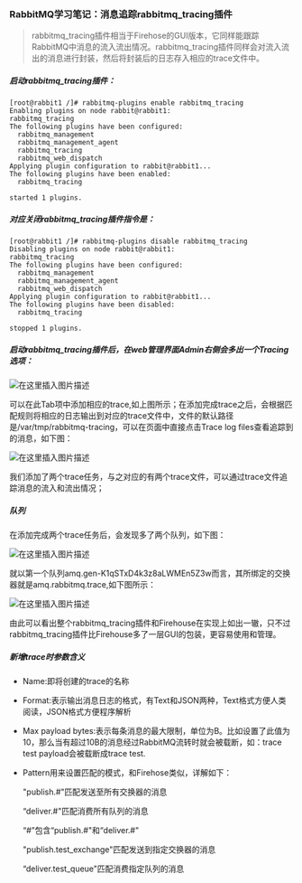 ### RabbitMQ学习笔记：消息追踪rabbitmq_tracing插件

> rabbitmq_tracing插件相当于Firehose的GUI版本，它同样能跟踪RabbitMQ中消息的流入流出情况。rabbitmq_tracing插件同样会对流入流出的消息进行封装，然后将封装后的日志存入相应的trace文件中。

##### 启动rabbitmq_tracing插件：

```
[root@rabbit1 /]# rabbitmq-plugins enable rabbitmq_tracing
Enabling plugins on node rabbit@rabbit1:
rabbitmq_tracing
The following plugins have been configured:
  rabbitmq_management
  rabbitmq_management_agent
  rabbitmq_tracing
  rabbitmq_web_dispatch
Applying plugin configuration to rabbit@rabbit1...
The following plugins have been enabled:
  rabbitmq_tracing

started 1 plugins.
```

##### 对应关闭rabbitmq_tracing插件指令是：

```
[root@rabbit1 /]# rabbitmq-plugins disable rabbitmq_tracing
Disabling plugins on node rabbit@rabbit1:
rabbitmq_tracing
The following plugins have been configured:
  rabbitmq_management
  rabbitmq_management_agent
  rabbitmq_web_dispatch
Applying plugin configuration to rabbit@rabbit1...
The following plugins have been disabled:
  rabbitmq_tracing

stopped 1 plugins.
```

##### 启动rabbitmq_tracing插件后，在web管理界面Admin右侧会多出一个Tracing选项：

![在这里插入图片描述](https://img-blog.csdnimg.cn/20191220172623283.png?x-oss-process=image/watermark,type_ZmFuZ3poZW5naGVpdGk,shadow_10,text_aHR0cHM6Ly9taW5neWFuZy5ibG9nLmNzZG4ubmV0,size_16,color_FFFFFF,t_70)

可以在此Tab项中添加相应的trace,如上图所示；在添加完成trace之后，会根据匹配规则将相应的日志输出到对应的trace文件中，文件的默认路径是/var/tmp/rabbitmq-tracing，可以在页面中直接点击Trace
log files查看追踪到的消息，如下图：

![在这里插入图片描述](https://img-blog.csdnimg.cn/20191220173351810.png?x-oss-process=image/watermark,type_ZmFuZ3poZW5naGVpdGk,shadow_10,text_aHR0cHM6Ly9taW5neWFuZy5ibG9nLmNzZG4ubmV0,size_16,color_FFFFFF,t_70)

我们添加了两个trace任务，与之对应的有两个trace文件，可以通过trace文件追踪消息的流入和流出情况；

##### 队列

在添加完成两个trace任务后，会发现多了两个队列，如下图：

![在这里插入图片描述](https://img-blog.csdnimg.cn/20191220173714184.png)

就以第一个队列amq.gen-K1qSTxD4k3z8aLWMEn5Z3w而言，其所绑定的交换器就是amq.rabbitmq.trace,如下图所示：

![在这里插入图片描述](https://img-blog.csdnimg.cn/2019122017390038.png?x-oss-process=image/watermark,type_ZmFuZ3poZW5naGVpdGk,shadow_10,text_aHR0cHM6Ly9taW5neWFuZy5ibG9nLmNzZG4ubmV0,size_16,color_FFFFFF,t_70)

由此可以看出整个rabbitmq_tracing插件和Firehouse在实现上如出一辙，只不过rabbitmq_tracing插件比Firehouse多了一层GUI的包装，更容易使用和管理。

##### 新增trace时参数含义

- Name:即将创建的trace的名称

- Format:表示输出消息日志的格式，有Text和JSON两种，Text格式方便人类阅读，JSON格式方便程序解析

- Max payload bytes:表示每条消息的最大限制，单位为B。比如设置了此值为10，那么当有超过10B的消息经过RabbitMQ流转时就会被载断，如：trace
  test payload会被载断成trace test.

- Pattern用来设置匹配的模式，和Firehose类似，详解如下：

  "publish.#"匹配发送至所有交换器的消息

  “deliver.#"匹配消费所有队列的消息

  “#”包含“publish.#"和“deliver.#"

  "publish.test_exchange"匹配发送到指定交换器的消息

  “deliver.test_queue"匹配消费指定队列的消息


